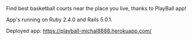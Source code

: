 Find best basketball courts near the place you live, thanks to PlayBall app!

App's running on Ruby 2.4.0 and Rails 5.0.1.

Deployed app: https://playball-michal8888.herokuapp.com/